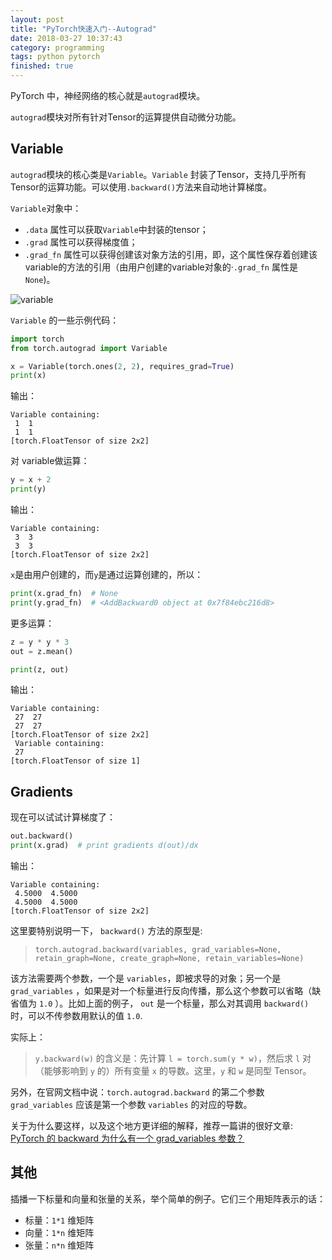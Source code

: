 ```yaml
---
layout: post
title: "PyTorch快速入门--Autograd"
date: 2018-03-27 10:37:43
category: programming
tags: python pytorch
finished: true
---
```



PyTorch 中，神经网络的核心就是`autograd`模块。

`autograd`模块对所有针对Tensor的运算提供自动微分功能。

## Variable

`autograd`模块的核心类是`Variable`。`Variable` 封装了Tensor，支持几乎所有Tensor的运算功能。可以使用`.backward()`方法来自动地计算梯度。

`Variable`对象中：
* `.data` 属性可以获取`Variable`中封装的tensor；
* `.grad` 属性可以获得梯度值；
* `.grad_fn` 属性可以获得创建该对象方法的引用，即，这个属性保存着创建该variable的方法的引用（由用户创建的variable对象的·`.grad_fn` 属性是 `None`)。

![variable](http://pytorch.org/tutorials/_images/Variable.png)

`Variable` 的一些示例代码：

```python
import torch
from torch.autograd import Variable

x = Variable(torch.ones(2, 2), requires_grad=True)
print(x)
```

输出：

```
Variable containing:
 1  1
 1  1
[torch.FloatTensor of size 2x2]
```

对 variable做运算：

```python
y = x + 2
print(y)
```

输出：

```
Variable containing:
 3  3
 3  3
[torch.FloatTensor of size 2x2]
```

`x`是由用户创建的，而`y`是通过运算创建的，所以：

```python
print(x.grad_fn)  # None
print(y.grad_fn)  # <AddBackward0 object at 0x7f84ebc216d8>
```

更多运算：

```python
z = y * y * 3
out = z.mean()

print(z, out)
```

输出：

```
Variable containing:
 27  27
 27  27
[torch.FloatTensor of size 2x2]
 Variable containing:
 27
[torch.FloatTensor of size 1]
```

## Gradients

现在可以试试计算梯度了：

```python
out.backward()
print(x.grad)  # print gradients d(out)/dx
```

输出：

```
Variable containing:
 4.5000  4.5000
 4.5000  4.5000
[torch.FloatTensor of size 2x2]
```

这里要特别说明一下， `backward()` 方法的原型是:
> `torch.autograd.backward(variables, grad_variables=None, retain_graph=None, create_graph=None, retain_variables=None)`

该方法需要两个参数，一个是 `variables`，即被求导的对象；另一个是 `grad_variables` ，如果是对一个标量进行反向传播，那么这个参数可以省略（缺省值为 `1.0` ）。比如上面的例子， `out` 是一个标量，那么对其调用 `backward()` 时，可以不传参数用默认的值 `1.0`.

实际上：

> `y.backward(w)` 的含义是：先计算 `l = torch.sum(y * w)`，然后求 `l` 对（能够影响到 `y` 的）所有变量 `x` 的导数。这里，`y` 和 `w` 是同型 Tensor。

另外，在官网文档中说：`torch.autograd.backward` 的第二个参数 `grad_variables` 应该是第一个参数 `variables` 的对应的导数。

关于为什么要这样，以及这个地方更详细的解释，推荐一篇讲的很好文章: [PyTorch 的 backward 为什么有一个 grad_variables 参数？][post]

## 其他

插播一下标量和向量和张量的关系，举个简单的例子。它们三个用矩阵表示的话：
* 标量：`1*1` 维矩阵
* 向量：`1*n` 维矩阵
* 张量：`n*n` 维矩阵


[post]: https://zhuanlan.zhihu.com/p/29923090
